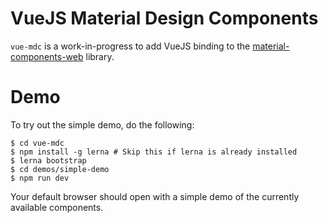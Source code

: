 # VueJS Material Design Components

`vue-mdc` is a work-in-progress to add VueJS binding to the [material-components-web](https://github.com/material-components/material-components-web) library.

# Demo

To try out the simple demo, do the following:

```
$ cd vue-mdc
$ npm install -g lerna # Skip this if lerna is already installed
$ lerna bootstrap
$ cd demos/simple-demo
$ npm run dev
```

Your default browser should open with a simple demo of the currently available components.
